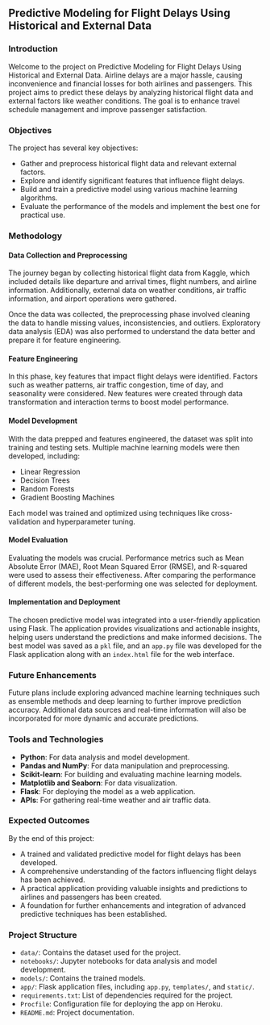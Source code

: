 ## Predictive Modeling for Flight Delays Using Historical and External Data

### Introduction

Welcome to the project on Predictive Modeling for Flight Delays Using Historical and External Data. Airline delays are a major hassle, causing inconvenience and financial losses for both airlines and passengers. This project aims to predict these delays by analyzing historical flight data and external factors like weather conditions. The goal is to enhance travel schedule management and improve passenger satisfaction.

### Objectives

The project has several key objectives:
- Gather and preprocess historical flight data and relevant external factors.
- Explore and identify significant features that influence flight delays.
- Build and train a predictive model using various machine learning algorithms.
- Evaluate the performance of the models and implement the best one for practical use.

### Methodology

#### Data Collection and Preprocessing

The journey began by collecting historical flight data from Kaggle, which included details like departure and arrival times, flight numbers, and airline information. Additionally, external data on weather conditions, air traffic information, and airport operations were gathered.

Once the data was collected, the preprocessing phase involved cleaning the data to handle missing values, inconsistencies, and outliers. Exploratory data analysis (EDA) was also performed to understand the data better and prepare it for feature engineering.

#### Feature Engineering

In this phase, key features that impact flight delays were identified. Factors such as weather patterns, air traffic congestion, time of day, and seasonality were considered. New features were created through data transformation and interaction terms to boost model performance.

#### Model Development

With the data prepped and features engineered, the dataset was split into training and testing sets. Multiple machine learning models were then developed, including:
- Linear Regression
- Decision Trees
- Random Forests
- Gradient Boosting Machines

Each model was trained and optimized using techniques like cross-validation and hyperparameter tuning.

#### Model Evaluation

Evaluating the models was crucial. Performance metrics such as Mean Absolute Error (MAE), Root Mean Squared Error (RMSE), and R-squared were used to assess their effectiveness. After comparing the performance of different models, the best-performing one was selected for deployment.

#### Implementation and Deployment

The chosen predictive model was integrated into a user-friendly application using Flask. The application provides visualizations and actionable insights, helping users understand the predictions and make informed decisions. The best model was saved as a `pkl` file, and an `app.py` file was developed for the Flask application along with an `index.html` file for the web interface.

### Future Enhancements

Future plans include exploring advanced machine learning techniques such as ensemble methods and deep learning to further improve prediction accuracy. Additional data sources and real-time information will also be incorporated for more dynamic and accurate predictions.

### Tools and Technologies

- **Python**: For data analysis and model development.
- **Pandas and NumPy**: For data manipulation and preprocessing.
- **Scikit-learn**: For building and evaluating machine learning models.
- **Matplotlib and Seaborn**: For data visualization.
- **Flask**: For deploying the model as a web application.
- **APIs**: For gathering real-time weather and air traffic data.

### Expected Outcomes

By the end of this project:
- A trained and validated predictive model for flight delays has been developed.
- A comprehensive understanding of the factors influencing flight delays has been achieved.
- A practical application providing valuable insights and predictions to airlines and passengers has been created.
- A foundation for further enhancements and integration of advanced predictive techniques has been established.

### Project Structure

- `data/`: Contains the dataset used for the project.
- `notebooks/`: Jupyter notebooks for data analysis and model development.
- `models/`: Contains the trained models.
- `app/`: Flask application files, including `app.py`, `templates/`, and `static/`.
- `requirements.txt`: List of dependencies required for the project.
- `Procfile`: Configuration file for deploying the app on Heroku.
- `README.md`: Project documentation.

